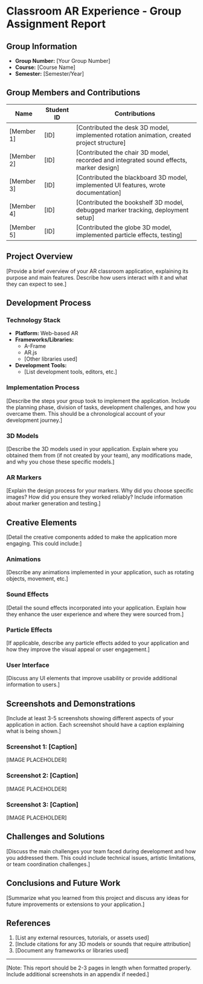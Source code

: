 # Classroom AR Experience - Group Assignment Report

## Group Information
- **Group Number:** [Your Group Number]
- **Course:** [Course Name]
- **Semester:** [Semester/Year]

## Group Members and Contributions

| Name | Student ID | Contributions |
|------|------------|---------------|
| [Member 1] | [ID] | [Contributed the desk 3D model, implemented rotation animation, created project structure] |
| [Member 2] | [ID] | [Contributed the chair 3D model, recorded and integrated sound effects, marker design] |
| [Member 3] | [ID] | [Contributed the blackboard 3D model, implemented UI features, wrote documentation] |
| [Member 4] | [ID] | [Contributed the bookshelf 3D model, debugged marker tracking, deployment setup] |
| [Member 5] | [ID] | [Contributed the globe 3D model, implemented particle effects, testing] |

## Project Overview

[Provide a brief overview of your AR classroom application, explaining its purpose and main features. Describe how users interact with it and what they can expect to see.]

## Development Process

### Technology Stack
- **Platform:** Web-based AR
- **Frameworks/Libraries:**
  - A-Frame
  - AR.js
  - [Other libraries used]
- **Development Tools:**
  - [List development tools, editors, etc.]

### Implementation Process

[Describe the steps your group took to implement the application. Include the planning phase, division of tasks, development challenges, and how you overcame them. This should be a chronological account of your development journey.]

### 3D Models

[Describe the 3D models used in your application. Explain where you obtained them from (if not created by your team), any modifications made, and why you chose these specific models.]

### AR Markers

[Explain the design process for your markers. Why did you choose specific images? How did you ensure they worked reliably? Include information about marker generation and testing.]

## Creative Elements

[Detail the creative components added to make the application more engaging. This could include:]

### Animations

[Describe any animations implemented in your application, such as rotating objects, movement, etc.]

### Sound Effects

[Detail the sound effects incorporated into your application. Explain how they enhance the user experience and where they were sourced from.]

### Particle Effects

[If applicable, describe any particle effects added to your application and how they improve the visual appeal or user engagement.]

### User Interface

[Discuss any UI elements that improve usability or provide additional information to users.]

## Screenshots and Demonstrations

[Include at least 3-5 screenshots showing different aspects of your application in action. Each screenshot should have a caption explaining what is being shown.]

### Screenshot 1: [Caption]
[IMAGE PLACEHOLDER]

### Screenshot 2: [Caption]
[IMAGE PLACEHOLDER]

### Screenshot 3: [Caption]
[IMAGE PLACEHOLDER]

## Challenges and Solutions

[Discuss the main challenges your team faced during development and how you addressed them. This could include technical issues, artistic limitations, or team coordination challenges.]

## Conclusions and Future Work

[Summarize what you learned from this project and discuss any ideas for future improvements or extensions to your application.]

## References

1. [List any external resources, tutorials, or assets used]
2. [Include citations for any 3D models or sounds that require attribution]
3. [Document any frameworks or libraries used]

---

[Note: This report should be 2-3 pages in length when formatted properly. Include additional screenshots in an appendix if needed.]